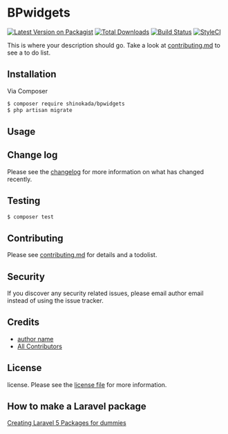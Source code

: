 # BPwidgets

[![Latest Version on Packagist][ico-version]][link-packagist]
[![Total Downloads][ico-downloads]][link-downloads]
[![Build Status][ico-travis]][link-travis]
[![StyleCI][ico-styleci]][link-styleci]

This is where your description should go. Take a look at [contributing.md](contributing.md) to see a to do list.

## Installation

Via Composer

```bash
$ composer require shinokada/bpwidgets
$ php artisan migrate
```

## Usage

## Change log

Please see the [changelog](changelog.md) for more information on what has changed recently.

## Testing

```bash
$ composer test
```

## Contributing

Please see [contributing.md](contributing.md) for details and a todolist.

## Security

If you discover any security related issues, please email author email instead of using the issue tracker.

## Credits

- [author name][link-author]
- [All Contributors][link-contributors]

## License

license. Please see the [license file](license.md) for more information.

[ico-version]: https://img.shields.io/packagist/v/shinokada/bpwidgets.svg?style=flat-square
[ico-downloads]: https://img.shields.io/packagist/dt/shinokada/bpwidgets.svg?style=flat-square
[ico-travis]: https://img.shields.io/travis/shinokada/bpwidgets/master.svg?style=flat-square
[ico-styleci]: https://styleci.io/repos/12345678/shield
[link-packagist]: https://packagist.org/packages/shinokada/bpwidgets
[link-downloads]: https://packagist.org/packages/shinokada/bpwidgets
[link-travis]: https://travis-ci.org/shinokada/bpwidgets
[link-styleci]: https://styleci.io/repos/12345678
[link-author]: https://github.com/shinokada

[link-contributors]: ../../contributors]

## How to make a Laravel package

[Creating Laravel 5 Packages for dummies](https://medium.com/@tabacitu/creating-laravel-5-packages-for-dummies-ec6a4ded2e93)
